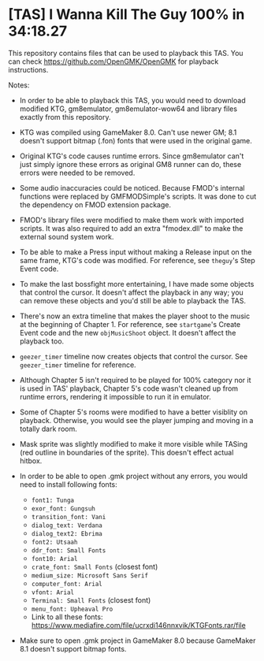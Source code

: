 # [TAS] I Wanna Kill The Guy 100% in 34:18.27
This repository contains files that can be used to playback this TAS. You can check https://github.com/OpenGMK/OpenGMK for playback instructions.

Notes:
- In order to be able to playback this TAS, you would need to download modified KTG, gm8emulator, gm8emulator-wow64 and library files exactly from this repository.
- KTG was compiled using GameMaker 8.0. Can't use newer GM; 8.1 doesn't support bitmap (.fon) fonts that were used in the original game.
- Original KTG's code causes runtime errors. Since gm8emulator can't just simply ignore these errors as original GM8 runner can do, these errors were needed to be removed.
- Some audio inaccuracies could be noticed. Because FMOD's internal functions were replaced by GMFMODSimple's scripts. It was done to cut the dependency on FMOD extension package.
- FMOD's library files were modified to make them work with imported scripts. It was also required to add an extra "fmodex.dll" to make the external sound system work.
- To be able to make a Press input without making a Release input on the same frame, KTG's code was modified. For reference, see `theguy`'s Step Event code.
- To make the last bossfight more entertaining, I have made some objects that control the cursor. It doesn't affect the playback in any way; you can remove these objects and you'd still be able to playback the TAS.
- There's now an extra timeline that makes the player shoot to the music at the beginning of Chapter 1. For reference, see `startgame`'s Create Event code and the new `objMusicShoot` object. It doesn't affect the playback too.
- `geezer_timer` timeline now creates objects that control the cursor. See `geezer_timer` timeline for reference.
- Although Chapter 5 isn't required to be played for 100% category nor it is used in TAS' playback, Chapter 5's code wasn't cleaned up from runtime errors, rendering it impossible to run it in emulator.
- Some of Chapter 5's rooms were modified to have a better visiblity on playback. Otherwise, you would see the player jumping and moving in a totally dark room.
- Mask sprite was slightly modified to make it more visible while TASing (red outline in boundaries of the sprite). This doesn't effect actual hitbox.
- In order to be able to open .gmk project without any errors, you would need to install following fonts:

  - `font1: Tunga`
  - `exor_font: Gungsuh`
  - `transition_font: Vani`
  - `dialog_text: Verdana`
  - `dialog_text2: Ebrima`
  - `font2: Utsaah`
  - `ddr_font: Small Fonts`
  - `font10: Arial`
  - `crate_font: Small Fonts` (closest font)
  - `medium_size: Microsoft Sans Serif`
  - `computer_font: Arial`
  - `vfont: Arial`
  - `Terminal: Small Fonts` (closest font)
  - `menu_font: Upheaval Pro`
  - Link to all these fonts: <https://www.mediafire.com/file/ucrxdi146nnxvik/KTGFonts.rar/file>

- Make sure to open .gmk project in GameMaker 8.0 because GameMaker 8.1 doesn't support bitmap fonts.
